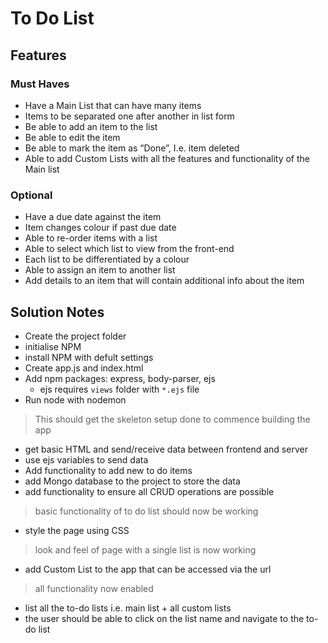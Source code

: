 # To Do List
## Features
### Must Haves
* Have a Main List that can have many items
* Items to be separated one after another in list form
* Be able to add an item to the list
* Be able to edit the item
* Be able to mark the item as “Done”, I.e. item deleted
* Able to add Custom Lists with all the features and functionality of the Main list

### Optional
* Have a due date against the item
* Item changes colour if past due date
* Able to re-order items with a list
* Able to select which list to view from the front-end
* Each list to be differentiated by a colour
* Able to assign an item to another list
* Add details to an item that will contain additional info about the item

## Solution Notes

- Create the project folder
- initialise NPM
- install NPM with defult settings
- Create app.js and index.html
- Add npm packages: express, body-parser, ejs
  - ejs requires `views` folder with `*.ejs` file
- Run node with nodemon

>This should get the skeleton setup done to commence building the app

- get basic HTML and send/receive data between frontend and server 
- use ejs variables to send data
- Add functionality to add new to do items
- add Mongo database to the project to store the data
- add functionality to ensure all CRUD operations are possible

> basic functionality of to do list should now be working

- style the page using CSS

> look and feel of page with a single list is now working

- add Custom List to the app that can be accessed via the url

> all functionality now enabled

- list all the to-do lists i.e. main list + all custom lists 
- the user should be able to click on the list name and navigate to the to-do list
